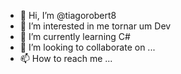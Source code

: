 - 👋 Hi, I’m @tiagorobert8
- 👀 I’m interested in  me tornar um Dev
- 🌱 I’m currently learning  C#
- 💞️ I’m looking to collaborate on ...
- 📫 How to reach me ...

<!---
tiagorobert8/tiagorobert8 is a ✨ special ✨ repository because its `README.md` (this file) appears on your GitHub profile.
You can click the Preview link to take a look at your changes.
--->
